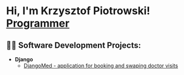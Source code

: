 <h1>Hi, I'm Krzysztof Piotrowski! <br/><a href="https://github.com/KrzysztofPy/">Programmer</a></h1>

<h2>👨‍💻 Software Development Projects:</h2>

- <b>Django</b>
  - [DjangoMed - application for booking and swaping doctor visits](https://github.com/KrzysztofPy/Django_final_project/tree/master/DjangoMed)

<!--
**KrzysztofPy/KrzysztofPy** is a ✨ _special_ ✨ repository because its `README.md` (this file) appears on your GitHub profile.

Here are some ideas to get you started:

- 🔭 I’m currently working on ...
- 🌱 I’m currently learning ...
- 👯 I’m looking to collaborate on ...
- 🤔 I’m looking for help with ...
- 💬 Ask me about ...
- 📫 How to reach me: ...
- 😄 Pronouns: ...
- ⚡ Fun fact: ...
-->
